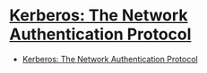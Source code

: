 # [Kerberos: The Network Authentication Protocol](https://web.mit.edu/Kerberos/)

- [Kerberos: The Network Authentication Protocol](#kerberos-the-network-authentication-protocol)